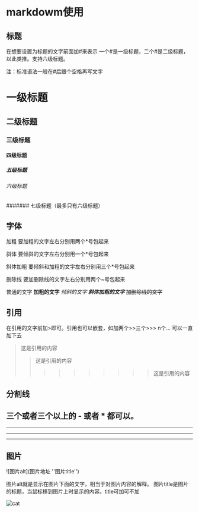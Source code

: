 # markdowm使用

## 标题
在想要设置为标题的文字前面加#来表示
一个#是一级标题，二个#是二级标题，以此类推。支持六级标题。

注：标准语法一般在#后跟个空格再写文字
# 一级标题
## 二级标题
### 三级标题
#### 四级标题
##### 五级标题
###### 六级标题
####### 七级标题（最多只有六级标题）

## 字体
加粗
要加粗的文字左右分别用两个*号包起来

斜体
要倾斜的文字左右分别用一个*号包起来

斜体加粗
要倾斜和加粗的文字左右分别用三个*号包起来

删除线
要加删除线的文字左右分别用两个~号包起来

普通的文字
**加粗的文字**
*倾斜的文字*
***斜体加粗的文字***
~~加删除线的文字~~

## 引用
在引用的文字前加>即可。引用也可以嵌套，如加两个>>三个>>>
n个...
可以一直加下去
>这是引用的内容
>>这是引用的内容
>>>>>>>>>>这是引用的内容

## 分割线
三个或者三个以上的 - 或者 * 都可以。
---
----
***
*****

## 图片
![图片alt](图片地址 ''图片title'')

图片alt就是显示在图片下面的文字，相当于对图片内容的解释。
图片title是图片的标题，当鼠标移到图片上时显示的内容。title可加可不加

![cat](https://github.com/A2369864817/pytorch/blob/main/1.jpeg "cat")
